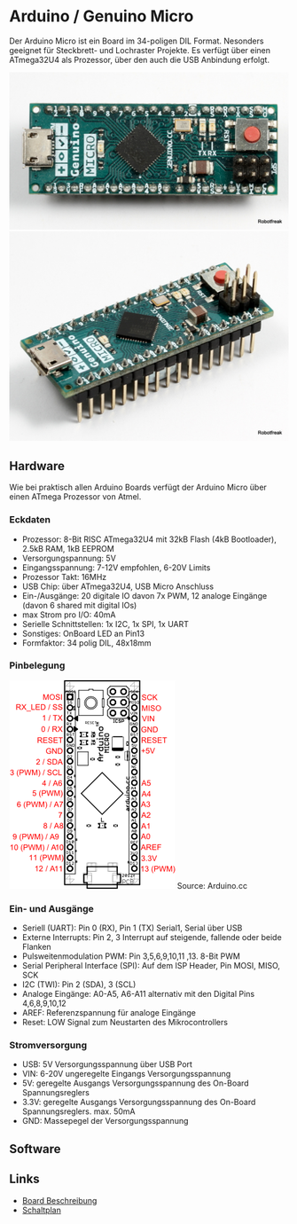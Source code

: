 # Arduino / Genuino Micro

Der Arduino Micro ist ein Board im 34-poligen DIL Format. Nesonders geeignet für Steckbrett- und Lochraster Projekte. Es verfügt über einen ATmega32U4 als Prozessor, über den auch die USB Anbindung erfolgt.

![TopView](../images/ArduinoMicro_TopView.jpg)
![SideView](../images/ArduinoMicro_SideView.jpg)

## Hardware

Wie bei praktisch allen Arduino Boards verfügt der Arduino Micro über einen ATmega Prozessor von Atmel. 

### Eckdaten 

* Prozessor: 8-Bit RISC ATmega32U4 mit 32kB Flash (4kB Bootloader), 2.5kB RAM, 1kB EEPROM
* Versorgungspannung: 5V
* Eingangsspannung: 7-12V empfohlen, 6-20V Limits
* Prozessor Takt: 16MHz
* USB Chip: über ATmega32U4, USB Micro Anschluss
* Ein-/Ausgänge: 20 digitale IO davon 7x PWM, 12 analoge Eingänge (davon 6 shared mit digital IOs)
* max Strom pro I/O: 40mA
* Serielle Schnittstellen: 1x I2C, 1x SPI, 1x UART
* Sonstiges: OnBoard LED an Pin13 
* Formfaktor: 34 polig DIL, 48x18mm

### Pinbelegung

![Pinout](../images/ArduinoMicro_Pinout3.png) 
Source: Arduino.cc

### Ein- und Ausgänge

* Seriell (UART): Pin 0 (RX), Pin 1 (TX) Serial1, Serial über USB
* Externe Interrupts: Pin 2, 3 Interrupt auf steigende, fallende oder beide Flanken
* Pulsweitenmodulation PWM: Pin 3,5,6,9,10,11 ,13. 8-Bit PWM 
* Serial Peripheral Interface (SPI): Auf dem ISP Header, Pin MOSI, MISO, SCK
* I2C (TWI): Pin 2 (SDA), 3 (SCL)
* Analoge Eingänge: A0-A5, A6-A11 alternativ mit den Digital Pins 4,6,8,9,10,12
* AREF: Referenzspannung für analoge Eingänge
* Reset: LOW Signal zum Neustarten des Mikrocontrollers

### Stromversorgung
* USB: 5V Versorgungsspannung über USB Port
* VIN: 6-20V ungeregelte Eingangs Versorgungsspannung
* 5V: geregelte Ausgangs Versorgungsspannung des On-Board Spannungsreglers
* 3.3V: geregelte Ausgangs Versorgungsspannung des On-Board Spannungsreglers. max. 50mA
* GND: Massepegel der Versorgungsspannung 

## Software

## Links
* [Board Beschreibung](https://www.arduino.cc/en/Main/ArduinoBoardMicro)
* [Schaltplan](https://www.arduino.cc/en/uploads/Main/arduino-micro-schematic.pdf)


